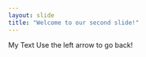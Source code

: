 ```yaml
---
layout: slide
title: "Welcome to our second slide!"
---
```

My Text
Use the left arrow to go back!

